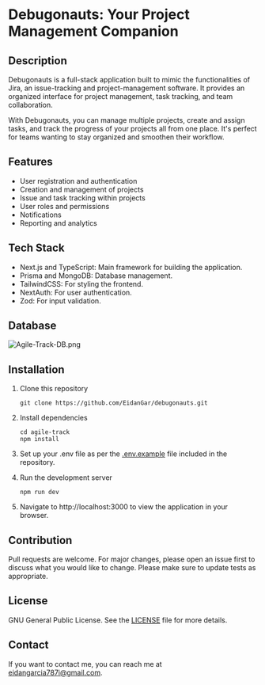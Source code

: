 # Debugonauts: Your Project Management Companion

## Description

Debugonauts is a full-stack application built to mimic the functionalities of Jira, an issue-tracking and project-management software. It provides an organized interface for project management, task tracking, and team collaboration.

With Debugonauts, you can manage multiple projects, create and assign tasks, and track the progress of your projects all from one place. It's perfect for teams wanting to stay organized and smoothen their workflow.

## Features

- User registration and authentication
- Creation and management of projects
- Issue and task tracking within projects
- User roles and permissions
- Notifications
- Reporting and analytics

## Tech Stack

- Next.js and TypeScript: Main framework for building the application.
- Prisma and MongoDB: Database management.
- TailwindCSS: For styling the frontend.
- NextAuth: For user authentication.
- Zod: For input validation.

## Database

![Agile-Track-DB.png](https://i.postimg.cc/Wb26jKPj/Agile-Track-DB.png)

## Installation

1. Clone this repository

   ```
   git clone https://github.com/EidanGar/debugonauts.git
   ```

2. Install dependencies

   ```
   cd agile-track
   npm install
   ```

3. Set up your .env file as per the [.env.example](.env.example) file included in the repository.

4. Run the development server

   ```
   npm run dev
   ```

5. Navigate to http://localhost:3000 to view the application in your browser.

## Contribution

Pull requests are welcome. For major changes, please open an issue first to discuss what you would like to change. Please make sure to update tests as appropriate.

## License

GNU General Public License. See the [LICENSE](LICENSE) file for more details.

## Contact

If you want to contact me, you can reach me at eidangarcia787i@gmail.com.
